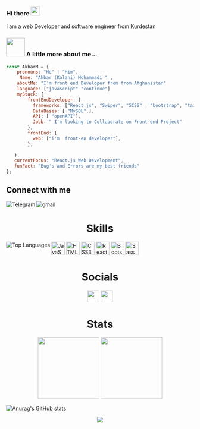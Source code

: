 ### Hi there <a href="https://www.gautamkrishnar.com/"><img src="https://media.giphy.com/media/hvRJCLFzcasrR4ia7z/giphy.gif" width="25px"></a>

I am a web Developer and software engineer from Kurdestan 


### <img src="https://media.giphy.com/media/VgCDAzcKvsR6OM0uWg/giphy.gif" width="50"> A little more about me...  
```javascript
const AkbarM = {     
    pronouns: "He" | "Him",   
     Name: "Akbar (Kalani) Mohammadi " ,
    aboutMe: "I'm front end Developer from from Afghanistan"
    language: ["javaScript" "continue"]          
    myStack: {             
        frontEndDeveloper: {             
          frameworks: ["React.js", "Swiper", "SCSS" , "bootstrap", "tailwind", "HTML","CSS","GIT"],                  
          DataBases: [ "MySQL",],
          API: [ "openAPI"],
          Jobb: " I'm looking to Collaborate on Front-end Project"
        },         
        frontEnd: {             
          web: ["i'm  front-en developer"],         
        },         
               
   },    
   currentFocus: "React.js Web Development",     
   funFact: "Bug's and Errors are my best friends" 
};
```
## Connect with me

[<img align="left" alt="Telegram" src="https://img.shields.io/badge/Telegram-%230077B5.svg?&style=for-the-badge&logo=telegram&logoColor=white" />](https://t.me/AKBARM32)
[<img align="left" alt="gmail" src="https://img.shields.io/badge/Gmail-%2312100E.svg?&style=for-the-badge&logo=gmail&logoColor=white" />](mailto:akbarm.web@gmail.com)


<br>

<h1 align="center">Skills</h1>
<a href="https://github.com/akbarmkalani"><img align="left" src="https://github-readme-stats.vercel.app/api/top-langs/?username=neginsoleimani&langs_count=10&title_color=57bcda&text_color=ffffff&icon_color=facc15&bg_color=20232a&locale=en&hide_border=true&custom_title=Top%30%Languages" alt="Top Languages">

<p align="left">


<a href="https://developer.mozilla.org/en-US/docs/Web/JavaScript" target="_blank" rel="noreferrer"><img src="https://raw.githubusercontent.com/danielcranney/readme-generator/main/public/icons/skills/javascript-colored.svg" width="36" height="36" alt="JavaScript" /></a>
<a href="https://developer.mozilla.org/en-US/docs/Glossary/HTML5" target="_blank" rel="noreferrer"><img src="https://raw.githubusercontent.com/danielcranney/readme-generator/main/public/icons/skills/html5-colored.svg" width="36" height="36" alt="HTML5" /></a>
<a href="https://www.w3.org/TR/CSS/#css" target="_blank" rel="noreferrer"><img src="https://raw.githubusercontent.com/danielcranney/readme-generator/main/public/icons/skills/css3-colored.svg" width="36" height="36" alt="CSS3" /></a>
<a href="https://reactjs.org/" target="_blank" rel="noreferrer"><img src="https://raw.githubusercontent.com/danielcranney/readme-generator/main/public/icons/skills/react-colored.svg" width="36" height="36" alt="React" /></a>
<a href="https://getbootstrap.com/" target="_blank" rel="noreferrer"><img src="https://raw.githubusercontent.com/danielcranney/readme-generator/main/public/icons/skills/bootstrap-colored.svg" width="36" height="36" alt="Bootstrap" /></a>
<a href="https://sass-lang.com/" target="_blank" rel="noreferrer"><img src="https://raw.githubusercontent.com/danielcranney/readme-generator/main/public/icons/skills/sass-colored.svg" width="36" height="36" alt="Sass" /></a>
</p>

    
<h1 align="center">Socials</h1>
<p align="center">
<a href="https://www.linkedin.com/in/akbar-kalani-m/" target="_blank" rel="noreferrer"><img src="https://raw.githubusercontent.com/danielcranney/readme-generator/main/public/icons/socials/linkedin.svg" width="32" height="32" /></a>
<a href="https://www.instagram.com/code_by_akbar/" target="_blank" rel="noreferrer" align="left"><img src="https://raw.githubusercontent.com/danielcranney/readme-generator/main/public/icons/socials/instagram.svg" width="32" height="32" /></a>
</p>
    
<h1 align="center">Stats</h1>
<p align="center">
<img height='165px' src="https://github-readme-stats.vercel.app/api?username=neginsoleimani&show_icons=true&bg_color=20232a&color=57bcda&line=c792ea&point=ffffff&title_color=57bcda&icon_color=00c4ff&text_color=ffffff&hide_border=true"> <img height='165px' src="https://streak-stats.demolab.com/?user=neginsoleimani&stroke=ffffff&&background=20232a&ring=54b6d2&fire=5fd4f4&currStreakNum=ffffff&currStreakLabel=5fd4f4&sideNums=ffffff&sideLabels=ffffff&dates=ffffff&hide_border=true"></h1><p>

![Anurag's GitHub stats](https://github-readme-activity-graph.cyclic.app/graph?username=neginsoleimani&show_icons=true&bg_color=20232a&color=5fd4f4&line=5fd4f4&point=ffffff&custom_title=GitHub%20Commits%20Graph&hide_border=true)
<p align="center">
    <img src="https://capsule-render.vercel.app/api?type=waving&color=gradient&height=100&section=footer"/>
</p>

